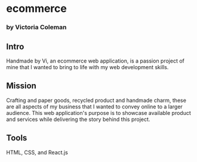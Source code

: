 # ecommerce
### by Victoria Coleman

## Intro

Handmade by Vi, an ecommerce web application, is a passion project of mine that I wanted to bring to life with my web development skills.

## Mission

Crafting and paper goods, recycled product and handmade charm, these are all aspects of my business that I wanted to convey online to a larger audience. This web application's purpose is to showcase available product and services while delivering the story behind this project.

## Tools

HTML, CSS, and React.js
